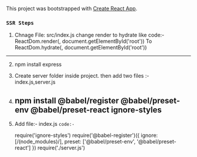 This project was bootstrapped with [Create React App](https://github.com/facebook/create-react-app).


### `SSR Steps`
1) Chnage File: src/index.js
   change render to hydrate like
   code:-
   ReactDom.render(<App />, document.getElementById('root'))
   To
   ReactDom.hydrate(<App />, document.getElementById('root'))
--------------------------------------------------------------------------------------------------------------------
2) npm install express
3) Create server folder inside project.
   then add two files :- index.js,server.js
4) npm install @babel/register @babel/preset-env @babel/preset-react ignore-styles
   -----------------------------------------------------------------------------------------------------------------
5) Add file:- index.js
   `code:-`
   
   require('ignore-styles')
   require('@babel-register')({
    ignore: [/(node_modules)/],
    preset: ['@babel/preset-env', '@babel/preset-react']
   })
   require('./server.js')
